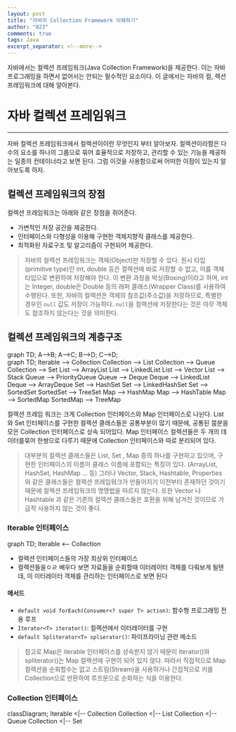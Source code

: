 ```yaml
---
layout: post
title: "자바의 Collection Framework 이해하기"
author: "023"
comments: true
tags: Java
excerpt_separator: <!--more-->
---
```


자바에서는 컬렉션 프레임워크(Java Collection Framework)을 제공한다. 이는 자바 프로그래밍을 하면서 없어서는 안되는 필수적인 요소이다.
이 글에서는 자바의 컬, 렉션 프레임워크에 대해 알아본다.

# 자바 컬렉션 프레임워크

<hr>

자바 컬렉션 프레임워크에서 컬렉션이이란 무엇인지 부터 알아보자. 
컬렉션이라함은 다수의 요소를 하나의 그룹으로 묶어 효율적으로 저장하고, 관리할 수 있는 기능을 제공하는 일종의 컨테이너라고 보면 된다. 
그럼 이것을 사용함으로써 어떠한 이점이 있는지 알아보도록 하자.

## 컬렉션 프레임워크의 장점

컬렉션 프레임워크는 아래와 같은 장점을 쥐어준다.

- 가변적인 저장 공간을 제공한다.
- 인터페이스와 다형성을 이용해 구현한 객체지향적 클래스를 제공한다.
- 최적화된 자료구조 및 알고리즘이 구현되어 제공한다.

> 자바의 컬렉션 프레임워크는 객체(Object)만 저장할 수 있다.
> 원시 타입(primitive type)인 int, double 등은 컬렉션에 바로 저장할 수 없고, 이를 객체 타입으로 변환하여 저장해야 한다. 
> 이 변환 과정을 박싱(Boxing)이라고 하며, int는 Integer, double은 Double 등의 래퍼 클래스(Wrapper Class)를 사용하여 수행된다.
> 또한, 자바의 컬렉션은 객체의 참조값(주소값)을 저장하므로, 특별한 경우인 `null` 값도 저장이 가능하다. 
> `null`을 컬렉션에 저장한다는 것은 아무 객체도 참조하지 않는다는 것을 의미한다.

## 컬렉션 프레임워크의 계층구조

<div class="mermaid"> 
  graph TD; A-->B; A-->C; B-->D; C-->D; 
</div>

<div class="mermaid"> 
    graph TD;
    Iterable --> Collection
    Collection --> List
    Collection --> Queue
    Collection --> Set
    List --> ArrayList
    List --> LinkedList
    List --> Vector
    List --> Stack
    Queue --> PriorityQueue
    Queue --> Deque
    Deque --> LinkedList
    Deque --> ArrayDeque
    Set --> HashSet
    Set --> LinkedHashSet
    Set --> SortedSet
    SortedSet --> TreeSet
    Map --> HashMap
    Map --> HashTable
    Map --> SortedMap
    SortedMap --> TreeMap
</div>

컬렉션 프레임 워크는 크게 Collection 인터페이스와 Map 인터페이스로 나뉜다.
List와 Set 인터페이스를 구현한 컬렉션 클래스들은 공통부분이 많기 때문에, 공통된 붑분을 모은 Collection 인터페이스로 상속 되어있다.
Map 인터페이스 컬렉션들은 두 개의 데이터를묶어 한쌍으로 다루기 때문에 Collection 인터페이스와 따로 분리되어 있다.


> 대부분의 컬렉션 클래스들은 List, Set , Map 중의 하나를 구현하고 있으며, 구현한 인터페이스의 이름이 클래스 이름에 포함되는 특징이 있다. 
> (ArrayList, HashSet, HashMap ... 등) 그러나 Vector, Stack, Hashtable, Properties 와 같은 클래스들은 컬렉션 프레임워크가 만들어지기 이전부터 존재하던 것이기 때문에 컬렉션 프레임워크의 명명법을 따르지 않는다. 
> 또한 Vector 나 Hashtable 과 같은 기존의 컬렉션 클래스들은 호환을 위해 남겨진 것이므로 가급적 사용하지 않는 것이 좋다.

### Iterable 인터페이스

<div class="mermaid"> 
    graph TD;
    Iterable <-- Collection
</div>

- 컬렉션 인터페이스들의 가장 최상위 인터페이스
- 컬랙션들을ㅇㄹ 배우다 보면 자료들을 순회할때 이터레이터 객체를 다뤄보게 될텐데, 이 이터레이터 객체를 관리하는 인터페이스로 보면 된다

#### 메서드

- `default void forEach(Consumer<? super T> action)`: 함수형 프로그래밍 전용 루프
- `Iterator<T> iterator()`: 컬렉션에서 이터레이터를 구현
- `default Spliterator<T> splierator()`: 파이프라이닝 관련 메소드

> 참고로 Map은 iterable 인터페이스를 상속받지 않기 때문이 iterator()와 spliterator()는 Map 컬렉션에 구현이 되어 있지 않다. 
> 따라서 직접적으로 Map 컬렉션을 순회할수는 없고 스트림(Stream)을 사용하거나 간접적으로 키를 Collection으로 반환하여 루프문으로 순회하는 식을 이용한다.

### Collection 인터페이스

<div class="mermaid"> 
    classDiagram;
    Iterable <|-- Collection
    Collection <|-- List
    Collection <|-- Queue
    Collection <|-- Set
</div>